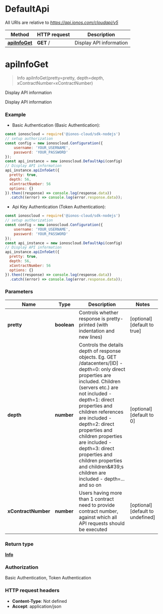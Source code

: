 # DefaultApi

All URIs are relative to *https://api.ionos.com/cloudapi/v5*

| Method | HTTP request | Description |
| ------------- | ------------- | ------------- |
| [**apiInfoGet**](DefaultApi.md#apiinfoget) | **GET** / | Display API information |


# **apiInfoGet**
> Info apiInfoGet(pretty=pretty, depth=depth, xContractNumber=xContractNumber)

Display API information

Display API information

### Example

* Basic Authentication (Basic Authentication):
```javascript
const ionoscloud = require('@ionos-cloud/sdk-nodejs')
// setup authorization
const config = new ionoscloud.Configuration({
    username: 'YOUR_USERNAME',
    password: 'YOUR_PASSWORD'
});
const api_instance = new ionoscloud.DefaultApi(config)
// Display API information
api_instance.apiInfoGet({
  pretty: true,
  depth: 56,
  xContractNumber: 56
  options: {}
}).then((response) => console.log(response.data))
  .catch((error) => console.log(error.response.data));
```

* Api Key Authentication (Token Authentication):
```javascript
const ionoscloud = require('@ionos-cloud/sdk-nodejs')
// setup authorization
const config = new ionoscloud.Configuration({
    username: 'YOUR_USERNAME',
    password: 'YOUR_PASSWORD'
});
const api_instance = new ionoscloud.DefaultApi(config)
// Display API information
api_instance.apiInfoGet({
  pretty: true,
  depth: 56,
  xContractNumber: 56
  options: {}
}).then((response) => console.log(response.data))
  .catch((error) => console.log(error.response.data));
```

### Parameters

| Name | Type | Description  | Notes |
| ------------- | ------------- | ------------- | ------------- |
| **pretty** | **boolean**| Controls whether response is pretty-printed (with indentation and new lines) | [optional] [default to true] |
| **depth** | **number**| Controls the details depth of response objects.  Eg. GET /datacenters/[ID]  - depth&#x3D;0: only direct properties are included. Children (servers etc.) are not included  - depth&#x3D;1: direct properties and children references are included  - depth&#x3D;2: direct properties and children properties are included  - depth&#x3D;3: direct properties and children properties and children\&#39;s children are included  - depth&#x3D;... and so on | [optional] [default to 0] |
| **xContractNumber** | **number**| Users having more than 1 contract need to provide contract number, against which all API requests should be executed | [optional] [default to undefined] |

### Return type

[**Info**](../models/Info.md)

### Authorization

Basic Authentication, Token Authentication

### HTTP request headers

 - **Content-Type**: Not defined
 - **Accept**: application/json

